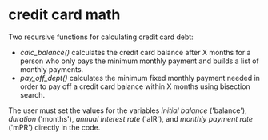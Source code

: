 # credit card math
Two recursive functions for calculating credit card debt:
- *calc_balance()* calculates the credit card balance after X months for a person who only pays the minimum monthly payment and builds a list of monthly payments.
- *pay_off_dept()* calculates the minimum fixed monthly payment needed in order to pay off a credit card balance within X months using bisection search.

The user must set the values for the variables *initial balance* ('balance'), *duration* ('months'), *annual interest rate* ('aIR'), and *monthly payment rate* ('mPR') directly in the code.
